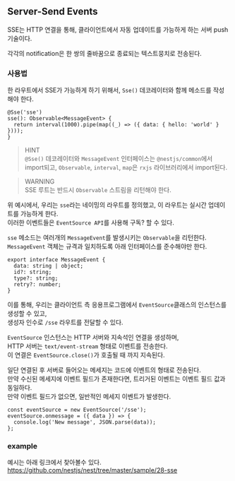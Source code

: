 ## Server-Send Events
SSE는 HTTP 연결을 통해, 클라이언트에서 자동 업데이트를 가능하게 하는 서버 push 기술이다.

각각의 notification은 한 쌍의 줄바꿈으로 종료되는 텍스트뭉치로 전송된다.

### 사용법
한 라우트에서 SSE가 가능하게 하기 위해서, `Sse()` 데코레이터와 함께 메소드를 작성해야 한다.

```tsx
@Sse('sse')
sse(): Observable<MessageEvent> {
  return interval(1000).pipe(map((_) => ({ data: { hello: 'world' } })));
}
```

> HINT\
> `@Sse()` 데코레이터와 `MessageEvent` 인터페이스는 `@nestjs/common`에서 import되고, `Observable`, `interval`, `map`은 `rxjs` 라이브러리에서 import된다.

> WARNING\
> SSE 루트는 반드시 `Observable` 스트림을 리턴해야 한다.

위 예시에서, 우리는 `sse`라는 네이밍의 라우트를 정의했고, 이 라우트는 실시간 업데이트를 가능하게 한다.\
이러한 이벤트들은 `EventSource API`를 사용해 구독? 할 수 있다.

`sse` 메소드는 여러개의 `MessageEvent`를 발생시키는 `Observable`을 리턴한다.\
`MessageEvent` 객체는 규격과 일치하도록 아래 인터페이스를 준수해야만 한다.

```tsx
export interface MessageEvent {
  data: string | object;
  id?: string;
  type?: string;
  retry?: number;
}
```

이를 통해, 우리는 클라이언트 측 응용프로그램에서 `EventSource`클래스의 인스턴스를 생성할 수 있고,\
생성자 인수로 `/sse` 라우트를 전달할 수 있다.

`EventSource` 인스턴스는 HTTP 서버와 지속석인 연결을 생성하며,\
HTTP 서버는 `text/event-stream` 형태로 이벤트를 전송한다.\
이 연결은 `EventSource.close()`가 호출될 때 까지 지속된다.

일단 연결된 후 서버로 들어오는 메세지는 코드에 이벤트의 형태로 전송된다.\
만약 수신된 메세지에 이벤트 필드가 존재한다면, 트리거된 이벤트는 이벤트 필드 값과 동일하다.\
만약 이벤트 필드가 없으면, 일반적인 메세지 이벤트가 발생한다.

```tsx
const eventSource = new EventSource('/sse');
eventSource.onmessage = ({ data }) => {
  console.log('New message', JSON.parse(data));
};
```

### example
예시는 아래 링크에서 찾아볼수 있다.\
https://github.com/nestjs/nest/tree/master/sample/28-sse


